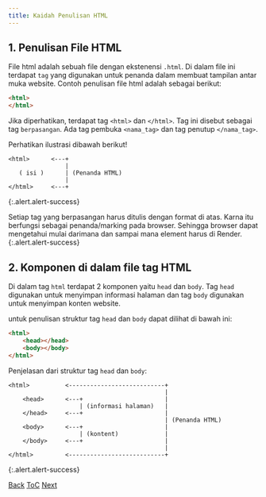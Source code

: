 ```yaml
---
title: Kaidah Penulisan HTML
---
```


## 1. Penulisan File HTML
File html adalah sebuah file dengan ekstenensi `.html`. Di dalam file ini terdapat `tag` yang digunakan untuk penanda dalam membuat tampilan antar muka website. Contoh penulisan file html adalah sebagai berikut:

```html
<html>
</html>
```

Jika diperhatikan, terdapat tag `<html>` dan `</html>`. Tag ini disebut sebagai tag `berpasangan`. Ada tag pembuka `<nama_tag>` dan tag penutup `</nama_tag>`.

Perhatikan ilustrasi dibawah berikut!

```
<html>      <---+
                |
   ( isi )      | (Penanda HTML)
                |
</html>     <---+
```
{:.alert.alert-success}

Setiap tag yang berpasangan harus ditulis dengan format di atas. Karna itu berfungsi sebagai penanda/marking pada browser. Sehingga browser dapat mengetahui mulai darimana dan sampai mana element harus di Render.
{:.alert.alert-success}

## 2. Komponen di dalam file tag HTML

Di dalam tag `html` terdapat 2 komponen yaitu `head` dan `body`. Tag `head` digunakan untuk menyimpan informasi halaman dan tag `body` digunakan untuk menyimpan konten website.

untuk penulisan struktur tag `head` dan `body` dapat dilihat di bawah ini:

```html
<html>
    <head></head>
    <body></body>
</html>
```

Penjelasan dari struktur tag `head` dan `body`:

```
<html>          <---------------------------+
                                            |
    <head>      <---+                       |
                    | (informasi halaman)   |
    </head>     <---+                       |
                                            | (Penanda HTML)
    <body>      <---+                       |
                    | (kontent)             |
    </body>     <---+                       |
                                            |
</html>         <---------------------------+
```
{:.alert.alert-success}

<div class="container-fluid border-top">
    <div class="row">
        <a href="#" class="col fw-bold">Back</a>
        <a href="https://mashanz.com/note/2021/11/23/belajar-dasar-html.html" class="col fw-bold">ToC</a>
        <a href="#" class="col fw-bold">Next</a>
    </div>
</div>